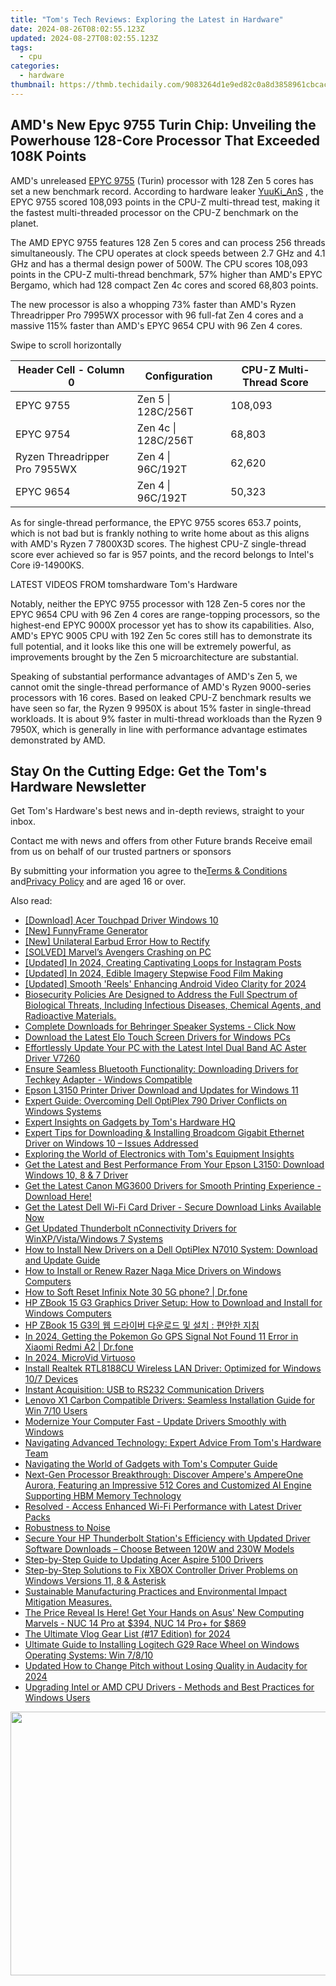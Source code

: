 ```yaml
---
title: "Tom's Tech Reviews: Exploring the Latest in Hardware"
date: 2024-08-26T08:02:55.123Z
updated: 2024-08-27T08:02:55.123Z
tags:
  - cpu
categories:
  - hardware
thumbnail: https://thmb.techidaily.com/9083264d1e9ed82c0a8d3858961cbcacf8dd6e0e896428761bc70aaa3b066e45.jpg
---
```


## AMD's New Epyc 9755 Turin Chip: Unveiling the Powerhouse 128-Core Processor That Exceeded 108K Points

AMD's unreleased [EPYC 9755](https://www.tomshardware.com/pc-components/cpus/amd-announces-3nm-epyc-turin-launching-with-192-cores-and-384-threads-in-second-half-of-2024-54x-faster-than-intel-xeon-in-ai-workload) (Turin) processor with 128 Zen 5 cores has set a new benchmark record. According to hardware leaker [YuuKi_AnS](https://x.com/yuuki%5Fans/status/1816185684753015066) , the EPYC 9755 scored 108,093 points in the CPU-Z multi-thread test, making it the fastest multi-threaded processor on the CPU-Z benchmark on the planet.

 The AMD EPYC 9755 features 128 Zen 5 cores and can process 256 threads simultaneously. The CPU operates at clock speeds between 2.7 GHz and 4.1 GHz and has a thermal design power of 500W. The CPU scores 108,093 points in the CPU-Z multi-thread benchmark, 57% higher than AMD's EPYC Bergamo, which had 128 compact Zen 4c cores and scored 68,803 points.

 The new processor is also a whopping 73% faster than AMD's Ryzen Threadripper Pro 7995WX processor with 96 full-fat Zen 4 cores and a massive 115% faster than AMD's EPYC 9654 CPU with 96 Zen 4 cores.

 Swipe to scroll horizontally

| Header Cell - Column 0        | Configuration       | CPU-Z Multi-Thread Score |
| ----------------------------- | ------------------- | ------------------------ |
| EPYC 9755                     | Zen 5 \| 128C/256T  | 108,093                  |
| EPYC 9754                     | Zen 4c \| 128C/256T | 68,803                   |
| Ryzen Threadripper Pro 7955WX | Zen 4 \| 96C/192T   | 62,620                   |
| EPYC 9654                     | Zen 4 \| 96C/192T   | 50,323                   |

 As for single-thread performance, the EPYC 9755 scores 653.7 points, which is not bad but is frankly nothing to write home about as this aligns with AMD's Ryzen 7 7800X3D scores. The highest CPU-Z single-thread score ever achieved so far is 957 points, and the record belongs to Intel's Core i9-14900KS.

 LATEST VIDEOS FROM tomshardware Tom's Hardware

 Notably, neither the EPYC 9755 processor with 128 Zen-5 cores nor the EPYC 9654 CPU with 96 Zen 4 cores are range-topping processors, so the highest-end EPYC 9000X processor yet has to show its capabilities. Also, AMD's EPYC 9005 CPU with 192 Zen 5c cores still has to demonstrate its full potential, and it looks like this one will be extremely powerful, as improvements brought by the Zen 5 microarchitecture are substantial.

 Speaking of substantial performance advantages of AMD's Zen 5, we cannot omit the single-thread performance of AMD's Ryzen 9000-series processors with 16 cores. Based on leaked CPU-Z benchmark results we have seen so far, the Ryzen 9 9950X is about 15% faster in single-thread workloads. It is about 9% faster in multi-thread workloads than the Ryzen 9 7950X, which is generally in line with performance advantage estimates demonstrated by AMD.

## Stay On the Cutting Edge: Get the Tom's Hardware Newsletter

 Get Tom's Hardware's best news and in-depth reviews, straight to your inbox.

 Contact me with news and offers from other Future brands  Receive email from us on behalf of our trusted partners or sponsors

 By submitting your information you agree to the[Terms & Conditions](https://futureplc.com/terms-conditions/) and[Privacy Policy](https://futureplc.com/privacy-policy/) and are aged 16 or over.


<ins class="adsbygoogle"
     style="display:block"
     data-ad-format="autorelaxed"
     data-ad-client="ca-pub-7571918770474297"
     data-ad-slot="1223367746"></ins>



<ins class="adsbygoogle"
     style="display:block"
     data-ad-client="ca-pub-7571918770474297"
     data-ad-slot="8358498916"
     data-ad-format="auto"
     data-full-width-responsive="true"></ins>

<span class="atpl-alsoreadstyle">Also read:</span>
<div><ul>
<li><a href="https://hardware-help.techidaily.com/download-acer-touchpad-driver-windows-10/"><u>[Download] Acer Touchpad Driver Windows 10</u></a></li>
<li><a href="https://some-knowledge.techidaily.com/new-funnyframe-generator/"><u>[New] FunnyFrame Generator</u></a></li>
<li><a href="https://some-skills.techidaily.com/new-unilateral-earbud-error-how-to-rectify/"><u>[New] Unilateral Earbud Error  How to Rectify</u></a></li>
<li><a href="https://win-able.techidaily.com/1722982180885-solved-marvels-avengers-crashing-on-pc/"><u>[SOLVED] Marvel’s Avengers Crashing on PC</u></a></li>
<li><a href="https://instagram-clips.techidaily.com/updated-in-2024-creating-captivating-loops-for-instagram-posts/"><u>[Updated] In 2024, Creating Captivating Loops for Instagram Posts</u></a></li>
<li><a href="https://facebook-video-share.techidaily.com/updated-in-2024-edible-imagery-stepwise-food-film-making/"><u>[Updated] In 2024, Edible Imagery  Stepwise Food Film Making</u></a></li>
<li><a href="https://facebook-video-recording.techidaily.com/updated-smooth-reels-enhancing-android-video-clarity-for-2024/"><u>[Updated] Smooth 'Reels'  Enhancing Android Video Clarity for 2024</u></a></li>
<li><a href="https://hardware-help.techidaily.com/biosecurity-policies-are-designed-to-address-the-full-spectrum-of-biological-threats-including-infectious-diseases-chemical-agents-and-radioactive-materials208/"><u>Biosecurity Policies Are Designed to Address the Full Spectrum of Biological Threats, Including Infectious Diseases, Chemical Agents, and Radioactive Materials.</u></a></li>
<li><a href="https://hardware-help.techidaily.com/complete-downloads-for-behringer-speaker-systems-click-now/"><u>Complete Downloads for Behringer Speaker Systems - Click Now</u></a></li>
<li><a href="https://hardware-help.techidaily.com/download-the-latest-elo-touch-screen-drivers-for-windows-pcs/"><u>Download the Latest Elo Touch Screen Drivers for Windows PCs</u></a></li>
<li><a href="https://hardware-help.techidaily.com/effortlessly-update-your-pc-with-the-latest-intel-dual-band-ac-aster-driver-v7260/"><u>Effortlessly Update Your PC with the Latest Intel Dual Band AC Aster Driver V7260</u></a></li>
<li><a href="https://hardware-help.techidaily.com/ensure-seamless-bluetooth-functionality-downloading-drivers-for-techkey-adapter-windows-compatible/"><u>Ensure Seamless Bluetooth Functionality: Downloading Drivers for Techkey Adapter - Windows Compatible</u></a></li>
<li><a href="https://hardware-help.techidaily.com/epson-l3150-printer-driver-download-and-updates-for-windows-11/"><u>Epson L3150 Printer Driver Download and Updates for Windows 11</u></a></li>
<li><a href="https://hardware-help.techidaily.com/expert-guide-overcoming-dell-optiplex-790-driver-conflicts-on-windows-systems/"><u>Expert Guide: Overcoming Dell OptiPlex 790 Driver Conflicts on Windows Systems</u></a></li>
<li><a href="https://hardware-help.techidaily.com/expert-insights-on-gadgets-by-toms-hardware-hq/"><u>Expert Insights on Gadgets by Tom's Hardware HQ</u></a></li>
<li><a href="https://hardware-help.techidaily.com/1722962256228-expert-tips-for-downloading-and-installing-broadcom-gigabit-ethernet-driver-on-windows-10-issues-addressed/"><u>Expert Tips for Downloading & Installing Broadcom Gigabit Ethernet Driver on Windows 10 – Issues Addressed</u></a></li>
<li><a href="https://hardware-help.techidaily.com/exploring-the-world-of-electronics-with-toms-equipment-insights/"><u>Exploring the World of Electronics with Tom's Equipment Insights</u></a></li>
<li><a href="https://hardware-help.techidaily.com/get-the-latest-and-best-performance-from-your-epson-l3150-download-windows-10-8-and-7-driver/"><u>Get the Latest and Best Performance From Your Epson L3150: Download Windows 10, 8 & 7 Driver</u></a></li>
<li><a href="https://hardware-help.techidaily.com/get-the-latest-canon-mg3600-drivers-for-smooth-printing-experience-download-here/"><u>Get the Latest Canon MG3600 Drivers for Smooth Printing Experience - Download Here!</u></a></li>
<li><a href="https://hardware-help.techidaily.com/get-the-latest-dell-wi-fi-card-driver-secure-download-links-available-now/"><u>Get the Latest Dell Wi-Fi Card Driver - Secure Download Links Available Now</u></a></li>
<li><a href="https://hardware-help.techidaily.com/get-updated-thunderbolt-nconnectivity-drivers-for-winxpvistawindows-7-systems/"><u>Get Updated Thunderbolt nConnectivity Drivers for WinXP/Vista/Windows 7 Systems</u></a></li>
<li><a href="https://hardware-help.techidaily.com/how-to-install-new-drivers-on-a-dell-optiplex-n7010-system-download-and-update-guide/"><u>How to Install New Drivers on a Dell OptiPlex N7010 System: Download and Update Guide</u></a></li>
<li><a href="https://hardware-help.techidaily.com/how-to-install-or-renew-razer-naga-mice-drivers-on-windows-computers/"><u>How to Install or Renew Razer Naga Mice Drivers on Windows Computers</u></a></li>
<li><a href="https://techidaily.com/how-to-soft-reset-infinix-note-30-5g-phone-drfone-by-drfone-reset-android-reset-android/"><u>How to Soft Reset Infinix Note 30 5G phone? | Dr.fone</u></a></li>
<li><a href="https://hardware-help.techidaily.com/hp-zbook-15-g3-graphics-driver-setup-how-to-download-and-install-for-windows-computers/"><u>HP ZBook 15 G3 Graphics Driver Setup: How to Download and Install for Windows Computers</u></a></li>
<li><a href="https://hardware-help.techidaily.com/hp-zbook-15-g3/"><u>HP ZBook 15 G3의 웹 드라이버 다운로드 및 설치 : 편안한 지침</u></a></li>
<li><a href="https://android-location.techidaily.com/in-2024-getting-the-pokemon-go-gps-signal-not-found-11-error-in-xiaomi-redmi-a2-drfone-by-drfone-virtual/"><u>In 2024, Getting the Pokemon Go GPS Signal Not Found 11 Error in Xiaomi Redmi A2 | Dr.fone</u></a></li>
<li><a href="https://youtube-data.techidaily.com/24-microvid-virtuoso/"><u>In 2024, MicroVid Virtuoso</u></a></li>
<li><a href="https://hardware-help.techidaily.com/install-realtek-rtl8188cu-wireless-lan-driver-optimized-for-windows-107-devices/"><u>Install Realtek RTL8188CU Wireless LAN Driver: Optimized for Windows 10/7 Devices</u></a></li>
<li><a href="https://hardware-help.techidaily.com/instant-acquisition-usb-to-rs232-communication-drivers/"><u>Instant Acquisition: USB to RS232 Communication Drivers</u></a></li>
<li><a href="https://hardware-help.techidaily.com/lenovo-x1-carbon-compatible-drivers-seamless-installation-guide-for-win-710-users/"><u>Lenovo X1 Carbon Compatible Drivers: Seamless Installation Guide for Win 7/10 Users</u></a></li>
<li><a href="https://hardware-help.techidaily.com/modernize-your-computer-fast-update-drivers-smoothly-with-windows/"><u>Modernize Your Computer Fast - Update Drivers Smoothly with Windows</u></a></li>
<li><a href="https://hardware-help.techidaily.com/navigating-advanced-technology-expert-advice-from-toms-hardware-team/"><u>Navigating Advanced Technology: Expert Advice From Tom's Hardware Team</u></a></li>
<li><a href="https://hardware-help.techidaily.com/navigating-the-world-of-gadgets-with-toms-computer-guide/"><u>Navigating the World of Gadgets with Tom's Computer Guide</u></a></li>
<li><a href="https://hardware-help.techidaily.com/next-gen-processor-breakthrough-discover-amperes-ampereone-aurora-featuring-an-impressive-512-cores-and-customized-ai-engine-supporting-hbm-memory-technolog22/"><u>Next-Gen Processor Breakthrough: Discover Ampere's AmpereOne Aurora, Featuring an Impressive 512 Cores and Customized AI Engine Supporting HBM Memory Technology</u></a></li>
<li><a href="https://hardware-help.techidaily.com/resolved-access-enhanced-wi-fi-performance-with-latest-driver-packs/"><u>Resolved - Access Enhanced Wi-Fi Performance with Latest Driver Packs</u></a></li>
<li><a href="https://hardware-help.techidaily.com/robustness-to-noise/"><u>Robustness to Noise</u></a></li>
<li><a href="https://hardware-help.techidaily.com/secure-your-hp-thunderbolt-stations-efficiency-with-updated-driver-software-downloads-choose-between-120w-and-230w-models/"><u>Secure Your HP Thunderbolt Station's Efficiency with Updated Driver Software Downloads – Choose Between 120W and 230W Models</u></a></li>
<li><a href="https://hardware-help.techidaily.com/step-by-step-guide-to-updating-acer-aspire-5100-drivers/"><u>Step-by-Step Guide to Updating Acer Aspire 5100 Drivers</u></a></li>
<li><a href="https://hardware-help.techidaily.com/step-by-step-solutions-to-fix-xbox-controller-driver-problems-on-windows-versions-11-8-and-asterisk/"><u>Step-by-Step Solutions to Fix XBOX Controller Driver Problems on Windows Versions 11, 8 & Asterisk</u></a></li>
<li><a href="https://hardware-help.techidaily.com/1722960725291-sustainable-manufacturing-practices-and-environmental-impact-mitigation-measures/"><u>Sustainable Manufacturing Practices and Environmental Impact Mitigation Measures.</u></a></li>
<li><a href="https://hardware-help.techidaily.com/the-price-reveal-is-here-get-your-hands-on-asus-new-computing-marvels-nuc-14-pro-at-394-nuc-14-proplus-for-869/"><u>The Price Reveal Is Here! Get Your Hands on Asus' New Computing Marvels - NUC 14 Pro at $394, NUC 14 Pro+ for $869</u></a></li>
<li><a href="https://youtube-lab.techidaily.com/ltimate-vlog-gear-list-17-edition-for-2024/"><u>The Ultimate Vlog Gear List (#17 Edition) for 2024</u></a></li>
<li><a href="https://hardware-help.techidaily.com/ultimate-guide-to-installing-logitech-g29-race-wheel-on-windows-operating-systems-win-7810/"><u>Ultimate Guide to Installing Logitech G29 Race Wheel on Windows Operating Systems: Win 7/8/10</u></a></li>
<li><a href="https://audio-shaping.techidaily.com/updated-how-to-change-pitch-without-losing-quality-in-audacity-for-2024/"><u>Updated How to Change Pitch without Losing Quality in Audacity for 2024</u></a></li>
<li><a href="https://hardware-help.techidaily.com/upgrading-intel-or-amd-cpu-drivers-methods-and-best-practices-for-windows-users/"><u>Upgrading Intel or AMD CPU Drivers - Methods and Best Practices for Windows Users</u></a></li>
</ul></div>

<!-- affiliate ads begin -->
<a href="https://parisrhonecom.sjv.io/c/5597632/1896607/21553" target="_top" id="1896607"><img src="//a.impactradius-go.com/display-ad/21553-1896607" border="0" alt="" width="750" height="422"/></a><img height="0" width="0" src="https://imp.pxf.io/i/5597632/1896607/21553" style="position:absolute;visibility:hidden;" border="0" />
<!-- affiliate ads end -->